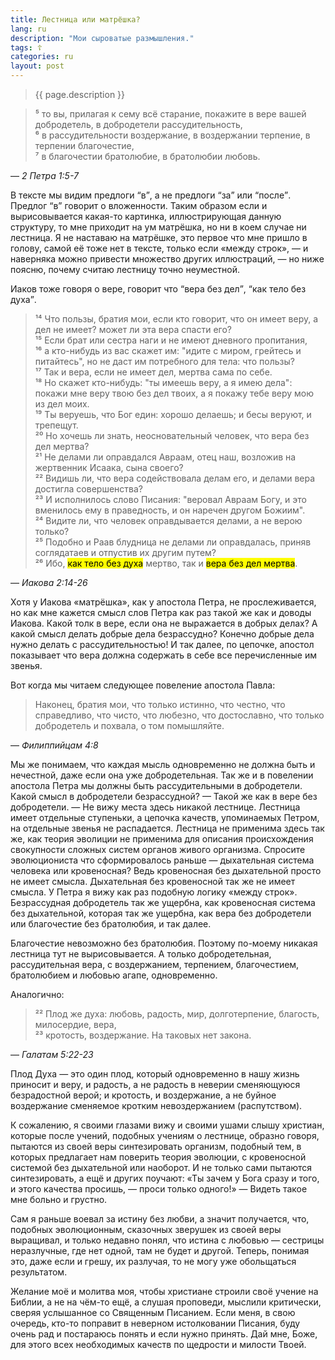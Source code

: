 ```yaml
---
title: Лестница или матрёшка?
lang: ru
description: "Мои сыроватые размышления."
tags: ☦
categories: ru
layout: post
---
```


> {{ page.description }}

> ⁵ то вы, прилагая к сему всё старание, покажите в вере вашей добродетель, в добродетели рассудительность,  
> ⁶ в рассудительности воздержание, в воздержании терпение, в терпении благочестие,  
> ⁷ в благочестии братолюбие, в братолюбии любовь.

— <cite>2&nbsp;Петра&nbsp;1:5-7</cite>

В тексте мы видим предлоги <q>в</q>, а не предлоги <q>за</q> или <q>после</q>. Предлог <q>в</q> говорит о вложенности.
Таким образом если и вырисовывается какая-то картинка, иллюстрирующая данную структуру, то мне приходит на ум матрёшка, но
ни в коем случае ни лестница. Я не наставаю на матрёшке, это первое что мне пришло в голову, самой её тоже нет в тексте,
только если «между строк», — и наверняка можно привести множество других иллюстраций, — но ниже поясню, почему считаю лестницу точно неуместной.

Иаков тоже говоря о вере, говорит что <q>вера без дел</q>, <q>как тело без духа</q>.

> ¹⁴ Что пользы, братия мои, если кто говорит, что он имеет веру, а дел не имеет? может ли эта вера спасти его?  
> ¹⁵ Если брат или сестра наги и не имеют дневного пропитания,  
> ¹⁶ а кто-нибудь из вас скажет им: "идите с миром, грейтесь и питайтесь", но не даст им потребного для тела: что пользы?  
> ¹⁷ Так и вера, если не имеет дел, мертва сама по себе.  
> ¹⁸ Но скажет кто-нибудь: "ты имеешь веру, а я имею дела": покажи мне веру твою без дел твоих, а я покажу тебе веру мою из дел моих.  
> ¹⁹ Ты веруешь, что Бог един: хорошо делаешь; и бесы веруют, и трепещут.  
> ²⁰ Но хочешь ли знать, неосновательный человек, что вера без дел мертва?  
> ²¹ Не делами ли оправдался Авраам, отец наш, возложив на жертвенник Исаака, сына своего?  
> ²² Видишь ли, что вера содействовала делам его, и делами вера достигла совершенства?  
> ²³ И исполнилось слово Писания: "веровал Авраам Богу, и это вменилось ему в праведность, и он наречен другом Божиим".  
> ²⁴ Видите ли, что человек оправдывается делами, а не верою только?  
> ²⁵ Подобно и Раав блудница не делами ли оправдалась, приняв соглядатаев и отпустив их другим путем?  
> ²⁶ Ибо, <mark>как тело без духа</mark> мертво, так и <mark>вера без дел мертва</mark>.

— <cite>Иакова&nbsp;2:14-26</cite>

Хотя у Иакова «матрёшка», как у апостола Петра, не прослеживается, но как мне кажется смысл слов Петра как раз такой же как и доводы Иакова.
Какой толк в вере, если она не выражается в добрых делах? А какой смысл делать добрые дела безрассудно? Конечно добрые дела
нужно делать с рассудительностью! И так далее, по цепочке, апостол показывает что вера должна содержать в себе все перечисленные им звенья.

Вот когда мы читаем следующее повеление апостола Павла:

> Наконец, братия мои, что только истинно, что честно, что справедливо, что чисто, что любезно, что достославно, что только добродетель и похвала, о том помышляйте.

— <cite>Филиппийцам&nbsp;4:8</cite>

Мы же понимаем, что каждая мысль одновременно не должна быть и нечестной, даже если она уже добродетельная. Так же и в повелении
апостола Петра мы должны быть рассудительными в добродетели. Какой смысл в добродетели безрассудной? — Такой же как в вере без добродетели. — Не вижу места здесь никакой лестнице. Лестница имеет отдельные ступеньки, а цепочка качеств, упоминаемых Петром, на отдельные звенья не распадается.
Лестница не применима здесь так же, как теория эволиции не применима для описания происхождения свокупности сложных систем органов живого организма.
Спросите эволюциониста что сформировалось раньше — дыхательная система человека или кровеносная? Ведь кровеносная без дыхательной просто не имеет смысла.
Дыхательная без кровеносной так же не имеет смысла. У Петра я вижу как раз подобную логику «между строк». Безрассудная добродетель так же
ущербна, как кровеносная система без дыхательной, которая так же ущербна, как вера без добродетели или благочестие без братолюбия,
и так далее.

Благочестие невозможно без братолюбия. Поэтому по-моему никакая лестница тут не вырисовывается. А только добродетельная,
рассудительная вера, с воздержанием, терпением, благочестием, братолюбием и любовью агапе, одновременно.

Аналогично:

> ²² Плод же духа: любовь, радость, мир, долготерпение, благость, милосердие, вера,  
> ²³ кротость, воздержание. На таковых нет закона.

— <cite>Галатам&nbsp;5:22-23</cite>

Плод Духа — это один плод, который одновременно в нашу жизнь приносит и веру, и радость, а не радость в неверии сменяющуюся
безрадостной верой; и кротость, и воздержание, а не буйное воздержание сменяемое кротким невоздержанием (распутством).

К сожалению, я своими глазами вижу и своими ушами слышу христиан, которые после учений, подобных учениям о лестнице, образно говоря,
пытаются из своей веры синтезировать организм, подобный тем, в которых предлагает нам поверить теория эволюции, с кровеносной
системой без дыхательной или наоборот. И не только сами пытаются синтезировать, а ещё и других поучают: «Ты зачем у Бога сразу и того,
и этого качества просишь, — проси только одного!» — Видеть такое мне больно и грустно.

Сам я раньше воевал за истину без любви, а значит получается, что, подобных эволюционным, сказочных зверушек из своей веры выращивал, и только недавно понял, что истина с любовью — сестрицы неразлучные, где нет одной, там не будет и другой. Теперь, понимая это, даже если и грешу, их разлучая, то не могу уже обольщаться результатом.

Желание моё и молитва моя, чтобы христиане строили своё учение на Библии, а не на чём-то ещё, а слушая проповеди, мыслили критически,
сверяя услышанное со Священным Писанием. Если меня, в свою очередь, кто-то поправит в неверном истолковании Писания, буду очень рад и
постараюсь понять и если нужно принять. Дай мне, Боже, для этого всех необходимых качеств по щедрости и милости Твоей.
